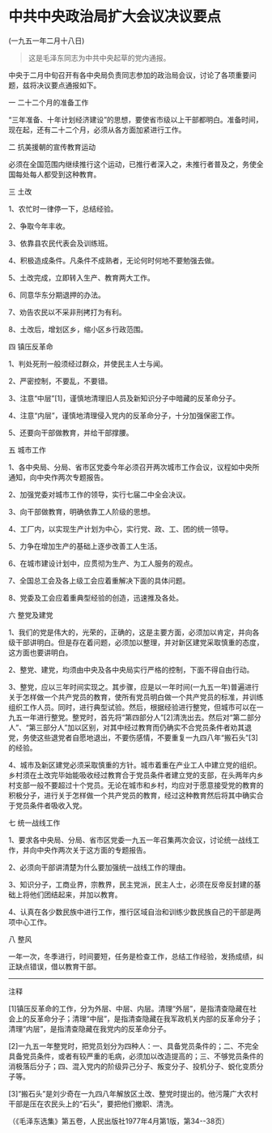 # 中共中央政治局扩大会议决议要点   
(一九五一年二月十八日)  
  
> 这是毛泽东同志为中共中央起草的党内通报。   
  

中央于二月中旬召开有各中央局负责同志参加的政治局会议，讨论了各项重要问题，兹将决议要点通报如下。   
  

一 二十二个月的准备工作   
  

“三年准备、十年计划经济建设”的思想，要使省市级以上干部都明白。准备时间，现在起，还有二十二个月，必须从各方面加紧进行工作。   
  

二 抗美援朝的宣传教育运动   
  

必须在全国范围内继续推行这个运动，已推行者深入之，未推行者普及之，务使全国每处每人都受到这种教育。   
  

三 土改   
  

1、农忙时一律停一下，总结经验。   
  

2、争取今年丰收。   
  

3、依靠县农民代表会及训练班。   
  

4、积极造成条件。凡条件不成熟者，无论何时何地不要勉强去做。   
  

5、土改完成，立即转入生产、教育两大工作。   
  

6、同意华东分期退押的办法。   
  

7、劝告农民以不采非刑拷打为有利。   
  

8、土改后，增划区乡，缩小区乡行政范围。   
  

四 镇压反革命   
  

1、判处死刑一般须经过群众，并使民主人士与闻。   
  

2、严密控制，不要乱，不要错。   
  

3、注意“中层”[1]，谨慎地清理旧人员及新知识分子中暗藏的反革命分子。   
  

4、注意“内层”，谨慎地清理侵入党内的反革命分子，十分加强保密工作。   
  

5、还要向干部做教育，并给干部撑腰。   
  

五 城市工作   
  

1、各中央局、分局、省市区党委今年必须召开两次城市工作会议，议程如中央所通知，向中央作两次专题报告。   
  

2、加强党委对城市工作的领导，实行七届二中全会决议。   
  

3、向干部做教育，明确依靠工人阶级的思想。   
  

4、工厂内，以实现生产计划为中心，实行党、政、工、团的统一领导。   
  

5、力争在增加生产的基础上逐步改善工人生活。   
  

6、在城市建设计划中，应贯彻为生产、为工人服务的观点。   
  

7、全国总工会及各上级工会应着重解决下面的具体问题。   
  

8、党委及工会应着重典型经验的创造，迅速推及各处。   
  

六 整党及建党   
  

1、我们的党是伟大的，光荣的，正确的，这是主要方面，必须加以肯定，并向各级干部讲明白。但是存在着问题，必须加以整理，并对新区建党采取慎重的态度，这方面也要讲明白。   
  

2、整党、建党，均须由中央及各中央局实行严格的控制，下面不得自由行动。   
  

3、整党，应以三年时间实现之。其步骤，应是以一年时间(一九五一年)普遍进行关于怎样做一个共产党员的教育，使所有党员明白做一个共产党员的标准，并训练组织工作人员。同时，进行典型试验。然后，根据经验进行整党，但城市可以在一九五一年进行整党。整党时，首先将“第四部分人”[2]清洗出去。然后对“第二部分人”、“第三部分人”加以区别，对其中经过教育而仍确实不合党员条件者劝其退党，务使这些退党者自愿地退出，不要伤感情，不要重复一九四八年“搬石头”[3]的经验。   
  

4、城市及新区建党必须采取慎重的方针。城市着重在产业工人中建立党的组织。乡村须在土改完毕始能吸收经过教育合于党员条件者建立党的支部，在头两年内乡村支部一般不要超过十个党员。无论在城市和乡村，均应对于愿意接受党的教育的积极分子，进行关于怎样做一个共产党员的教育，经过这种教育然后将其中确实合于党员条件者吸收入党。   
  

七 统一战线工作   
  

1、要求各中央局、分局、省市区党委一九五一年召集两次会议，讨论统一战线工作，并向中央作两次关于这方面的专题报告。   
  

2、必须向干部讲清楚为什么要加强统一战线工作的理由。   
  

3、知识分子，工商业界，宗教界，民主党派，民主人士，必须在反帝反封建的基础上将他们团结起来，并加以教育。   
  

4、认真在各少数民族中进行工作，推行区域自治和训练少数民族自己的干部是两项中心工作。   
  

八 整风   
  

一年一次，冬季进行，时间要短，任务是检查工作，总结工作经验，发扬成绩，纠正缺点错误，借以教育干部。   
  
----------------  

注释   
  

[1]镇压反革命的工作，分为外层、中层、内层。清理“外层”，是指清查隐藏在社会上的反革命分子；清理“中层”，是指清查隐藏在我军政机关内部的反革命分子；清理“内层”，是指清查隐藏在我党内的反革命分子。   
  

[2]一九五一年整党时，把党员划分为四种人：一、具备党员条件的；二、不完全具备党员条件，或者有较严重的毛病，必须加以改造提高的；三、不够党员条件的消极落后分子；四、混入党内的阶级异己分子、叛变分子、投机分子、蜕化变质分子等。   
  

[3]“搬石头”是刘少奇在一九四八年解放区土改、整党时提出的。他污蔑广大农村干部是压在农民头上的“石头”，要把他们撤职、清洗。   
  
（《毛泽东选集》第五卷，人民出版社1977年4月第1版，第34--38页）   
  
  
   
  

   
  
  